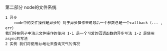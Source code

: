 第二部分 node的文件系统

    1 异步
        node中的文件操作是异步的 对于异步操作来说最后一个参数总是一个callback（... , err）
    我们将在例子中演示文件操作的使用 1-1 是一个可爱的回调函数的异步写法 1-2 是使用async的写法 
    2 实例 我们将使用ip地址来查询天气的情况   